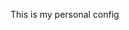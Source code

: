 This is my personal config 
<!---
Lakshmikanta0013/Lakshmikanta0013 is a ✨ special ✨ repository because its `README.md` (this file) appears on your GitHub profile.
You can click the Preview link to take a look at your changes.
--->

